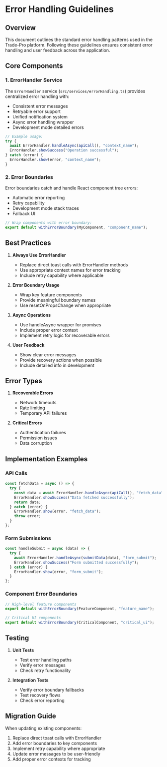 # Error Handling Guidelines

## Overview

This document outlines the standard error handling patterns used in the Trade-Pro platform.
Following these guidelines ensures consistent error handling and user feedback across the
application.

## Core Components

### 1. ErrorHandler Service

The `ErrorHandler` service (`src/services/errorHandling.ts`) provides centralized error handling
with:

- Consistent error messages
- Retryable error support
- Unified notification system
- Async error handling wrapper
- Development mode detailed errors

```typescript
// Example usage:
try {
  await ErrorHandler.handleAsync(apiCall(), "context_name");
  ErrorHandler.showSuccess("Operation successful");
} catch (error) {
  ErrorHandler.show(error, "context_name");
}
```

### 2. Error Boundaries

Error boundaries catch and handle React component tree errors:

- Automatic error reporting
- Retry capability
- Development mode stack traces
- Fallback UI

```typescript
// Wrap components with error boundary:
export default withErrorBoundary(MyComponent, "component_name");
```

## Best Practices

1. **Always Use ErrorHandler**
   - Replace direct toast calls with ErrorHandler methods
   - Use appropriate context names for error tracking
   - Include retry capability where applicable

2. **Error Boundary Usage**
   - Wrap key feature components
   - Provide meaningful boundary names
   - Use resetOnPropsChange when appropriate

3. **Async Operations**
   - Use handleAsync wrapper for promises
   - Include proper error context
   - Implement retry logic for recoverable errors

4. **User Feedback**
   - Show clear error messages
   - Provide recovery actions when possible
   - Include detailed info in development

## Error Types

1. **Recoverable Errors**
   - Network timeouts
   - Rate limiting
   - Temporary API failures

2. **Critical Errors**
   - Authentication failures
   - Permission issues
   - Data corruption

## Implementation Examples

### API Calls

```typescript
const fetchData = async () => {
  try {
    const data = await ErrorHandler.handleAsync(apiCall(), "fetch_data");
    ErrorHandler.showSuccess("Data fetched successfully");
    return data;
  } catch (error) {
    ErrorHandler.show(error, "fetch_data");
    throw error;
  }
};
```

### Form Submissions

```typescript
const handleSubmit = async (data) => {
  try {
    await ErrorHandler.handleAsync(submitData(data), "form_submit");
    ErrorHandler.showSuccess("Form submitted successfully");
  } catch (error) {
    ErrorHandler.show(error, "form_submit");
  }
};
```

### Component Error Boundaries

```typescript
// High-level feature components
export default withErrorBoundary(FeatureComponent, "feature_name");

// Critical UI components
export default withErrorBoundary(CriticalComponent, "critical_ui");
```

## Testing

1. **Unit Tests**
   - Test error handling paths
   - Verify error messages
   - Check retry functionality

2. **Integration Tests**
   - Verify error boundary fallbacks
   - Test recovery flows
   - Check error reporting

## Migration Guide

When updating existing components:

1. Replace direct toast calls with ErrorHandler
2. Add error boundaries to key components
3. Implement retry capability where appropriate
4. Update error messages to be user-friendly
5. Add proper error contexts for tracking
